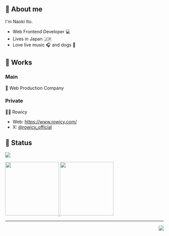 ## 🤩 About me

I'm Naoki Ito.

- Web Frontend Developer 💻
- Lives in Japan 🇯🇵
- Love live music 🎧 and dogs 🐾

## 💼 Works

### Main

🏢 Web Production Company

### Private

🧑‍💻 Rowicy

- Web: https://www.rowicy.com/
- X: [@rowicy_official](https://x.com/rowicy_official)

## 📖 Status

![](https://github-profile-summary-cards.vercel.app/api/cards/profile-details?username=naoki-00-ito&theme=dracula)

<p>
  <a href="https://github.com/naoki-00-ito">
    <img
      height="170px"
      src="https://github-readme-stats-sigma-five.vercel.app/api?username=naoki-00-ito&count_private=true&show_icons=true&include_orgs=true&role=OWNER,COLLABORATOR,ORGANIZATION_MEMBER,MEMBER&theme=dracula"
    />
  </a>
  <a href="https://github.com/naoki-00-ito">
    <img
      height="170px"
      src="https://github-readme-stats-sigma-five.vercel.app/api/top-langs/?username=naoki-00-ito&layout=compact&include_orgs=true&role=OWNER,COLLABORATOR,ORGANIZATION_MEMBER,MEMBER&hide=html,css&theme=dracula"
    />
  </a>
</p>

---

<img src="https://komarev.com/ghpvc/?username=naoki-00-ito&color=blue&style=flat-square&label=visitors" align="right" />
